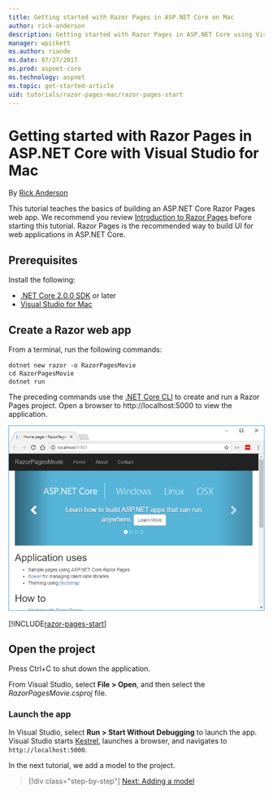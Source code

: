 ```yaml
---
title: Getting started with Razor Pages in ASP.NET Core on Mac
author: rick-anderson
description: Getting started with Razor Pages in ASP.NET Core using Visual Studio for Mac
manager: wpickett
ms.author: riande
ms.date: 07/27/2017
ms.prod: aspnet-core
ms.technology: aspnet
ms.topic: get-started-article
uid: tutorials/razor-pages-mac/razor-pages-start
---
```

# Getting started with Razor Pages in ASP.NET Core with Visual Studio for Mac

By [Rick Anderson](https://twitter.com/RickAndMSFT)

This tutorial teaches the basics of building an ASP.NET Core Razor Pages web app. We recommend you review [Introduction to Razor Pages](xref:mvc/razor-pages/index) before starting this tutorial. Razor Pages is the recommended way to build UI for web applications in ASP.NET Core.

## Prerequisites

Install the following:

* [.NET Core 2.0.0 SDK](https://www.microsoft.com/net/core) or later
* [Visual Studio for Mac](https://www.visualstudio.com/vs/visual-studio-mac/)

## Create a Razor web app

From a terminal, run the following commands:

```console
dotnet new razor -o RazorPagesMovie
cd RazorPagesMovie
dotnet run
```

The preceding commands use the [.NET Core CLI](https://docs.microsoft.com/dotnet/core/tools/dotnet) to create and run a Razor Pages project. Open a browser to http://localhost:5000 to view the application.

![Home or Index page](../razor-pages/razor-pages-start/_static/home.png)

[!INCLUDE[razor-pages-start](../../includes/RP/razor-pages-start.md)]

## Open the project

Press Ctrl+C to shut down the application.

From Visual Studio, select **File > Open**, and then select the *RazorPagesMovie.csproj* file.

### Launch the app

In Visual Studio, select **Run > Start Without Debugging** to launch the app. Visual Studio starts [Kestrel](xref:fundamentals/servers/kestrel), launches a browser, and navigates to `http://localhost:5000`.

In the next tutorial, we add a model to the project.

>[!div class="step-by-step"]
[Next: Adding a model](xref:tutorials/razor-pages-mac/model)
